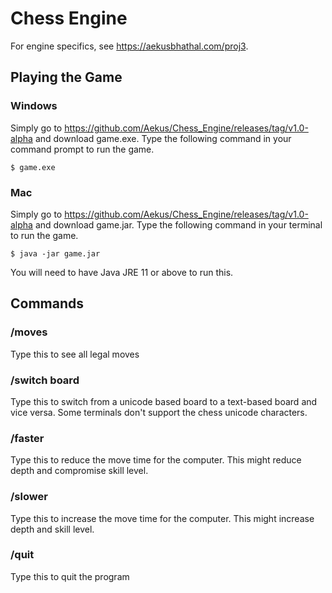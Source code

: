 # Chess Engine
For engine specifics, see https://aekusbhathal.com/proj3. 
## Playing the Game
### Windows
Simply go to https://github.com/Aekus/Chess_Engine/releases/tag/v1.0-alpha and download game.exe. Type the following command in your command prompt to run the game.
```{}
$ game.exe
```
### Mac
Simply go to https://github.com/Aekus/Chess_Engine/releases/tag/v1.0-alpha and download game.jar. Type the following command in your terminal to run the game.
```{}
$ java -jar game.jar
```
You will need to have Java JRE 11 or above to run this.
## Commands
### /moves
Type this to see all legal moves
### /switch board
Type this to switch from a unicode based board to a text-based board and vice versa. Some terminals don't support the chess unicode characters.
### /faster
Type this to reduce the move time for the computer. This might reduce depth and compromise skill level.
### /slower
Type this to increase the move time for the computer. This might increase depth and skill level.
### /quit
Type this to quit the program
